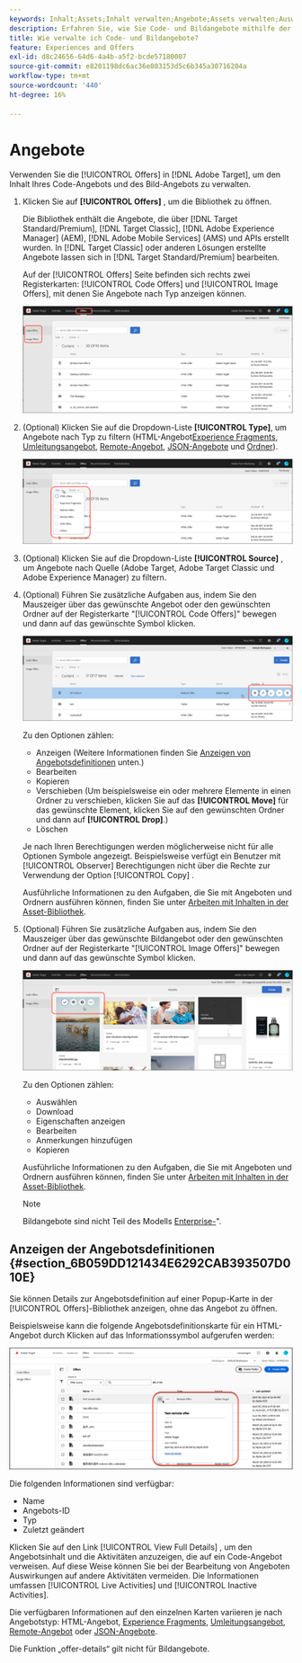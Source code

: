 ```yaml
---
keywords: Inhalt;Assets;Inhalt verwalten;Angebote;Assets verwalten;Auswahlmodus aufrufen;Auswahlmodus
description: Erfahren Sie, wie Sie Code- und Bildangebote mithilfe der Angebotsbibliothek in Adobe Target verwalten.
title: Wie verwalte ich Code- und Bildangebote?
feature: Experiences and Offers
exl-id: d8c24656-64d6-4a4b-a5f2-bcde57180007
source-git-commit: e8201198dc6ac36e803153d5c6b345a30716204a
workflow-type: tm+mt
source-wordcount: '440'
ht-degree: 16%

---
```


# Angebote

Verwenden Sie die [!UICONTROL Offers] in [!DNL Adobe Target], um den Inhalt Ihres Code-Angebots und des Bild-Angebots zu verwalten.

1. Klicken Sie auf **[!UICONTROL Offers]** , um die Bibliothek zu öffnen.

   Die Bibliothek enthält die Angebote, die über [!DNL Target Standard/Premium], [!DNL Target Classic], [!DNL Adobe Experience Manager] (AEM), [!DNL Adobe Mobile Services] (AMS) und APIs erstellt wurden. In [!DNL Target Classic] oder anderen Lösungen erstellte Angebote lassen sich in [!DNL Target Standard/Premium] bearbeiten.

   Auf der [!UICONTROL Offers] Seite befinden sich rechts zwei Registerkarten: [!UICONTROL Code Offers] und [!UICONTROL Image Offers], mit denen Sie Angebote nach Typ anzeigen können.

   ![Seite Angebote mit den Registerkarten Code-Angebote und Bildangebote](/help/main/c-experiences/c-manage-content/assets/offers-page.png)

1. (Optional) Klicken Sie auf die Dropdown-Liste **[!UICONTROL Type]**, um Angebote nach Typ zu filtern (HTML-Angebot[Experience Fragments](/help/main/c-experiences/c-manage-content/aem-experience-fragments.md), [Umleitungsangebot](/help/main/c-experiences/c-manage-content/offer-redirect.md), [Remote-Angebot](/help/main/c-experiences/c-manage-content/about-remote-offers.md), [JSON-Angebote](/help/main/c-experiences/c-manage-content/create-json-offer.md) und [Ordner](/help/main/c-experiences/c-manage-content/create-content-folder.md)).

   ![offers_filter image](assets/offers_filter.png)

1. (Optional) Klicken Sie auf die Dropdown-Liste **[!UICONTROL Source]** , um Angebote nach Quelle (Adobe Target, Adobe Target Classic und Adobe Experience Manager) zu filtern.

1. (Optional) Führen Sie zusätzliche Aufgaben aus, indem Sie den Mauszeiger über das gewünschte Angebot oder den gewünschten Ordner auf der Registerkarte &quot;[!UICONTROL Code Offers]&quot; bewegen und dann auf das gewünschte Symbol klicken.

   ![Code-Angebotsoptionen](assets/offer-picker-large.png)

   Zu den Optionen zählen:

   * Anzeigen (Weitere Informationen finden Sie [Anzeigen von Angebotsdefinitionen](#section_6B059DD121434E6292CAB393507D010E) unten.)
   * Bearbeiten 
   * Kopieren 
   * Verschieben (Um beispielsweise ein oder mehrere Elemente in einen Ordner zu verschieben, klicken Sie auf das **[!UICONTROL Move]** für das gewünschte Element, klicken Sie auf den gewünschten Ordner und dann auf **[!UICONTROL Drop]**.)
   * Löschen

   Je nach Ihren Berechtigungen werden möglicherweise nicht für alle Optionen Symbole angezeigt. Beispielsweise verfügt ein Benutzer mit [!UICONTROL Observer] Berechtigungen nicht über die Rechte zur Verwendung der Option [!UICONTROL Copy] .

   Ausführliche Informationen zu den Aufgaben, die Sie mit Angeboten und Ordnern ausführen können, finden Sie unter [Arbeiten mit Inhalten in der Asset-Bibliothek](/help/main/c-experiences/c-manage-content/assets-working.md).

1. (Optional) Führen Sie zusätzliche Aufgaben aus, indem Sie den Mauszeiger über das gewünschte Bildangebot oder den gewünschten Ordner auf der Registerkarte &quot;[!UICONTROL Image Offers]&quot; bewegen und dann auf das gewünschte Symbol klicken.

   ![Bildangebotsoptionen](/help/main/c-experiences/c-manage-content/assets/image-offers-icons.png)

   Zu den Optionen zählen:

   * Auswählen
   * Download 
   * Eigenschaften anzeigen
   * Bearbeiten 
   * Anmerkungen hinzufügen
   * Kopieren 

   Ausführliche Informationen zu den Aufgaben, die Sie mit Angeboten und Ordnern ausführen können, finden Sie unter [Arbeiten mit Inhalten in der Asset-Bibliothek](/help/main/c-experiences/c-manage-content/assets-working.md).

   >[!NOTE]
   >
   >Bildangebote sind nicht Teil des Modells [Enterprise-](/help/main/administrating-target/c-user-management/property-channel/property-channel.md)&quot;.


## Anzeigen der Angebotsdefinitionen {#section_6B059DD121434E6292CAB393507D010E}

Sie können Details zur Angebotsdefinition auf einer Popup-Karte in der [!UICONTROL Offers]-Bibliothek anzeigen, ohne das Angebot zu öffnen.

Beispielsweise kann die folgende Angebotsdefinitionskarte für ein HTML-Angebot durch Klicken auf das Informationssymbol aufgerufen werden:

![offer-card-html Bild](assets/offer-card-html-new.png)

Die folgenden Informationen sind verfügbar:

* Name
* Angebots-ID
* Typ
* Zuletzt geändert

Klicken Sie auf den Link [!UICONTROL View Full Details] , um den Angebotsinhalt und die Aktivitäten anzuzeigen, die auf ein Code-Angebot verweisen. Auf diese Weise können Sie bei der Bearbeitung von Angeboten Auswirkungen auf andere Aktivitäten vermeiden. Die Informationen umfassen [!UICONTROL Live Activities] und [!UICONTROL Inactive Activities].

Die verfügbaren Informationen auf den einzelnen Karten variieren je nach Angebotstyp: HTML-Angebot, [Experience Fragments](/help/main/c-experiences/c-manage-content/aem-experience-fragments.md), [Umleitungsangebot](/help/main/c-experiences/c-manage-content/offer-redirect.md), [Remote-Angebot](/help/main/c-experiences/c-manage-content/about-remote-offers.md) oder [JSON-Angebote](/help/main/c-experiences/c-manage-content/create-json-offer.md).

Die Funktion „offer-details“ gilt nicht für Bildangebote.

<!--

## Training video: The Content Repository ![Overview badge](/help/main/assets/overview.png)

This video includes information about managing offers.

* Connection between the [Experience Cloud Asset Library](https://experienceleague.adobe.com/docs/core-services/interface/assets/creative-cloud.html?lang=de) and the Target Content Library 
* Custom HTML Offers 
* Custom HTML Offer in the [!UICONTROL Visual Experience Composer]

>[!VIDEO](https://video.tv.adobe.com/v/17387)

-->
